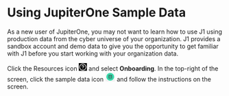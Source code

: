 # Using JupiterOne Sample Data

As a new user of JupiterOne, you may not want to learn how to use J1 using production data from the cyber universe of your organization. J1 provides a  sandbox account and demo data to give you the opportunity to get familiar with J1 before you start working with your organization data. 

Click the Resources icon ![resourcesicon](..\assets\icons\resources.png) and select **Onboarding**. In the top-right of the screen, click the sample data icon ![sampledataicon](..\assets\icons\sample-data.png) and follow the instructions on the screen.
